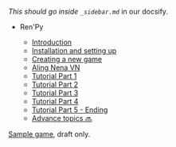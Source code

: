 *This should go inside `_sidebar.md`*  in our docsify.

- Ren'Py

  - [Introduction](introduction.md)
  - [Installation and setting up](installation.md)
  - [Creating a new game](creating_a_new_game.md)
  - [Aling Nena VN](aling_nena_vn.md)
  - [Tutorial Part 1](scene1.md)
  - [Tutorial Part 2](scene2.md)
  - [Tutorial Part 3](scene3.md)
  - [Tutorial Part 4](scene4.md)
  - [Tutorial Part 5 - Ending](scene567.md)
  - [Advance topics :soon:](more.md)

[Sample game](game/), draft only.

